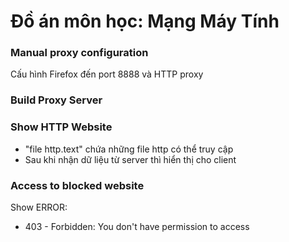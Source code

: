 # Đồ án môn học: Mạng Máy Tính
### Manual proxy configuration
  Cấu hình Firefox đến port 8888 và HTTP proxy
### Build Proxy Server
### Show HTTP Website
  - "file http.text" chứa những file http có thể truy cập
  - Sau khi nhận dữ liệu từ server thì hiển thị cho client
### Access to blocked website
  Show ERROR:
   - 403 - Forbidden: You don't have permission to access












